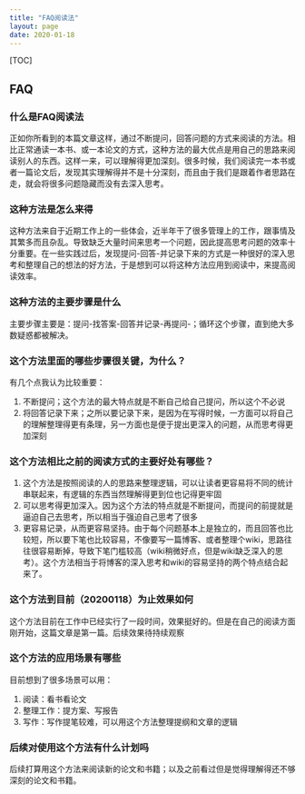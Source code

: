 ```yaml
---
title: "FAQ阅读法"
layout: page
date: 2020-01-18
---
```


[TOC]

## FAQ

### 什么是FAQ阅读法
正如你所看到的本篇文章这样，通过不断提问，回答问题的方式来阅读的方法。相比正常通读一本书、或一本论文的方式，这种方法的最大优点是用自己的思路来阅读别人的东西。这样一来，可以理解得更加深刻。很多时候，我们阅读完一本书或者一篇论文后，发现其实理解得并不是十分深刻，而且由于我们是跟着作者思路在走，就会将很多问题隐藏而没有去深入思考。

### 这种方法是怎么来得
这种方法来自于近期工作上的一些体会，近半年干了很多管理上的工作，跟事情及其繁多而且杂乱。导致缺乏大量时间来思考一个问题，因此提高思考问题的效率十分重要。在一些实践过后，发现提问-回答-并记录下来的方式是一种很好的深入思考和整理自己的想法的好方法，于是想到可以将这种方法应用到阅读中，来提高阅读效率。

### 这种方法的主要步骤是什么
主要步骤主要是：提问-找答案-回答并记录-再提问-；循环这个步骤，直到绝大多数疑惑都被解决。

### 这个方法里面的哪些步骤很关键，为什么？
有几个点我认为比较重要：
1. 不断提问；这个方法的最大特点就是不断自己给自己提问，所以这个不必说
2. 将回答记录下来；之所以要记录下来，是因为在写得时候，一方面可以将自己的理解整理得更有条理，另一方面也是便于提出更深入的问题，从而思考得更加深刻

### 这个方法相比之前的阅读方式的主要好处有哪些？
1. 这个方法是按照阅读的人的思路来整理逻辑，可以让读者更容易将不同的统计串联起来，有逻辑的东西当然理解得更到位也记得更牢固
2. 可以思考得更加深入。因为这个方法的特点就是不断提问，而提问的前提就是逼迫自己去思考，所以相当于强迫自己思考了很多
3. 更容易记录，从而更容易坚持。由于每个问题基本上是独立的，而且回答也比较短，所以要下笔也比较容易，不像要写一篇博客、或者整理个wiki，思路往往很容易断掉，导致下笔门槛较高（wiki稍微好点，但是wiki缺乏深入的思考）。这个方法相当于将博客的深入思考和wiki的容易坚持的两个特点结合起来了。

### 这个方法到目前（20200118）为止效果如何
这个方法目前在工作中已经实行了一段时间，效果挺好的。但是在自己的阅读方面刚开始，这篇文章是第一篇。后续效果待持续观察

### 这个方法的应用场景有哪些
目前想到了很多场景可以用：
1. 阅读：看书看论文
2. 整理工作：提方案、写报告
3. 写作：写作提笔较难，可以用这个方法整理提纲和文章的逻辑

### 后续对使用这个方法有什么计划吗
后续打算用这个方法来阅读新的论文和书籍；以及之前看过但是觉得理解得还不够深刻的论文和书籍。